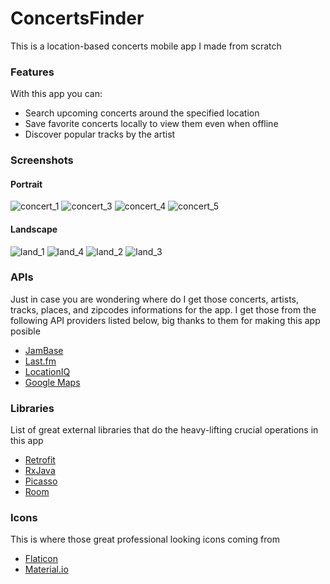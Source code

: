 # ConcertsFinder 
This is a location-based concerts mobile app I made from scratch 
### Features
With this app you can: 
* Search upcoming concerts around the specified location
* Save favorite concerts locally to view them even when offline
* Discover popular tracks by the artist
### Screenshots
#### Portrait
![concert_1](http://res.cloudinary.com/jlaja/image/upload/c_scale,w_210/v1532577712/concert_1.png) ![concert_3](http://res.cloudinary.com/jlaja/image/upload/c_scale,w_210/v1532577712/concert_3.png) ![concert_4](http://res.cloudinary.com/jlaja/image/upload/c_scale,w_210/v1532577713/concert_4.png) ![concert_5](http://res.cloudinary.com/jlaja/image/upload/c_scale,w_210/v1532577713/concert_5.png)
#### Landscape
![land_1](http://res.cloudinary.com/jlaja/image/upload/c_scale,w_420/v1532577713/landscape_1.png) ![land_4](http://res.cloudinary.com/jlaja/image/upload/c_scale,w_420/v1532577713/landscape_4.png) ![land_2](http://res.cloudinary.com/jlaja/image/upload/c_scale,w_420/v1532577713/landscape_2.png) ![land_3](http://res.cloudinary.com/jlaja/image/upload/c_scale,w_420/v1532577713/landscape_3.png)
### APIs
Just in case you are wondering where do I get those concerts, artists, tracks, places, and zipcodes informations for the app.
I get those from the following API providers listed below, big thanks to them for making this app posible
* [JamBase](http://developer.jambase.com/)
* [Last.fm](https://www.last.fm/api)
* [LocationIQ](https://locationiq.com/)
* [Google Maps](https://cloud.google.com/maps-platform/)
### Libraries
List of great external libraries that do the heavy-lifting crucial operations in this app
* [Retrofit](http://square.github.io/retrofit/)
* [RxJava](https://github.com/ReactiveX/RxAndroid)
* [Picasso](http://square.github.io/picasso/)
* [Room](https://developer.android.com/topic/libraries/architecture/room)

### Icons
This is where those great professional looking icons coming from
* [Flaticon](https://www.flaticon.com/search?word=concert)
* [Material.io](https://material.io/tools/icons/)

